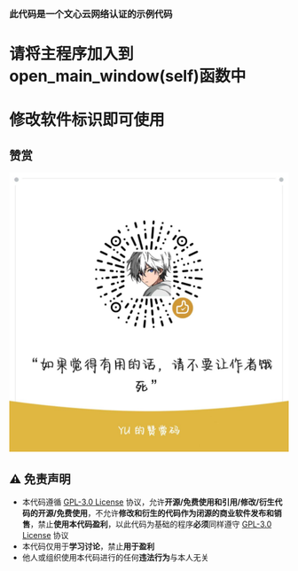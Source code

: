 ### 此代码是一个文心云网络认证的示例代码
# 请将主程序加入到open_main_window(self)函数中
# 修改软件标识即可使用
## 赞赏
![img](https://github.com/SJYssr/img/raw/main/1/zanshang.jpg)
## :warning: 免责声明
- 本代码遵循 [GPL-3.0 License](https://github.com/SJYssr/WXY_WebApi/blob/main/LICENSE) 协议，允许**开源/免费使用和引用/修改/衍生代码的开源/免费使用**，不允许**修改和衍生的代码作为闭源的商业软件发布和销售**，禁止**使用本代码盈利**，以此代码为基础的程序**必须**同样遵守 [GPL-3.0 License](https://github.com/SJYssr/WXY_WebApi/blob/main/LICENSE) 协议
- 本代码仅用于**学习讨论**，禁止**用于盈利**
- 他人或组织使用本代码进行的任何**违法行为**与本人无关